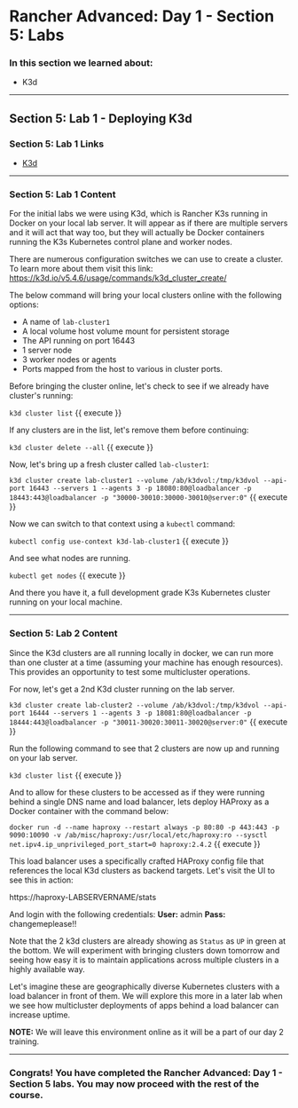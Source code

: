 # Rancher Advanced: Day 1 - Section 5: Labs

### In this section we learned about:

* K3d

____

## Section 5: Lab 1 - Deploying K3d

### Section 5: Lab 1 Links

* [K3d](https://k3d.io/)

____

### Section 5: Lab 1 Content

For the initial labs we were using K3d, which is Rancher K3s running in Docker on your local lab server. It will appear as if there are multiple servers and it will act that way too, but they will actually be Docker containers running the K3s Kubernetes control plane and worker nodes.

There are numerous configuration switches we can use to create a cluster. To learn more about them visit this link: https://k3d.io/v5.4.6/usage/commands/k3d_cluster_create/

The below command will bring your local clusters online with the following options:

* A name of `lab-cluster1`
* A local volume host volume mount for persistent storage
* The API running on port 16443
* 1 server node
* 3 worker nodes or agents
* Ports mapped from the host to various in cluster ports.

Before bringing the cluster online, let's check to see if we already have cluster's running:

`k3d cluster list` {{ execute }}

If any clusters are in the list, let's remove them before continuing:

`k3d cluster delete --all` {{ execute }}

Now, let's bring up a fresh cluster called `lab-cluster1`:

`k3d cluster create lab-cluster1 --volume /ab/k3dvol:/tmp/k3dvol --api-port 16443 --servers 1 --agents 3 -p 18080:80@loadbalancer -p 18443:443@loadbalancer -p "30000-30010:30000-30010@server:0"` {{ execute }}

Now we can switch to that context using a `kubectl` command:

`kubectl config use-context k3d-lab-cluster1` {{ execute }}

And see what nodes are running.

`kubectl get nodes` {{ execute }}

And there you have it, a full development grade K3s Kubernetes cluster running on your local machine.

____

### Section 5: Lab 2 Content

Since the K3d clusters are all running locally in docker, we can run more than one cluster at a time (assuming your machine has enough resources). This provides an opportunity to test some multicluster operations.

For now, let's get a 2nd K3d cluster running on the lab server.

`k3d cluster create lab-cluster2 --volume /ab/k3dvol:/tmp/k3dvol --api-port 16444 --servers 1 --agents 3 -p 18081:80@loadbalancer -p 18444:443@loadbalancer -p "30011-30020:30011-30020@server:0"` {{ execute }}

Run the following command to see that 2 clusters are now up and running on your lab server.

`k3d cluster list` {{ execute }}

And to allow for these clusters to be accessed as if they were running behind a single DNS name and load balancer, lets deploy HAProxy as a Docker container with the command below:

`docker run -d --name haproxy --restart always -p 80:80 -p 443:443 -p 9090:10090 -v /ab/misc/haproxy:/usr/local/etc/haproxy:ro --sysctl net.ipv4.ip_unprivileged_port_start=0 haproxy:2.4.2` {{ execute }}

This load balancer uses a specifically crafted HAProxy config file that references the local K3d clusters as backend targets. Let's visit the UI to see this in action:

https://haproxy-LABSERVERNAME/stats

And login with the following credentials:
**User:** admin
**Pass:** changemeplease!!

Note that the 2 k3d clusters are already showing as `Status` as `UP` in green at the bottom. We will experiment with bringing clusters down tomorrow and seeing how easy it is to maintain applications across multiple clusters in a highly available way.

Let's imagine these are geographically diverse Kubernetes clusters with a load balancer in front of them. We will explore this more in a later lab when we see how multicluster deployments of apps behind a load balancer can increase uptime.

**NOTE:** We will leave this environment online as it will be a part of our day 2 training.

____

### Congrats! You have completed the Rancher Advanced: Day 1 - Section 5 labs. You may now proceed with the rest of the course.
